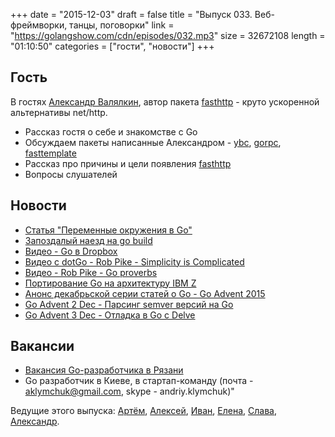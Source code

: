 +++
date = "2015-12-03"
draft = false
title = "Выпуск 033. Веб-фреймворки, танцы, поговорки"
link = "https://golangshow.com/cdn/episodes/032.mp3"
size = 32672108
length = "01:10:50"
categories = ["гости", "новости"]
+++

## Гость
В гостях [Александр Валялкин](https://github.com/valyala), автор пакета [fasthttp](https://github.com/valyala/fasthttp) - круто ускоренной альтернативы net/http.

* Рассказ гостя о себе и знакомстве с Go
* Обсуждаем пакеты написанные Александром - [ybc](https://github.com/valyala/ybc/tree/master/bindings/go/ybc), [gorpc](https://github.com/valyala/gorpc), [fasttemplate](https://github.com/valyala/fasthttp)
* Рассказ про причины и цели появления [fasthttp](https://github.com/valyala/fasthttp)
* Вопросы слушателей

## Новости
- [Статья "Переменные окружения в Go"](http://dave.cheney.net/2015/11/29/a-whirlwind-tour-of-gos-runtime-environment-variables)
- [Запоздалый наезд на go build](https://medium.com/@felixge/why-you-should-use-go-build-a-or-gb-c469157d5c1b#.s5ebxl2y7)
- [Видео - Go в Dropbox](https://www.youtube.com/watch?v=JOx9enktnUM)
- [Видео с dotGo - Rob Pike - Simplicity is Complicated](https://www.youtube.com/watch?v=rFejpH_tAHM)
- [Видео - Rob Pike - Go proverbs](https://www.youtube.com/watch?v=PAAkCSZUG1c)
- [Портирование Go на архитектуру IBM Z](https://groups.google.com/forum/#!topic/golang-dev/y-mlM-XYysk)
- [Анонс декабрьской серии статей о Go - Go Advent 2015](http://blog.gopheracademy.com/advent-2015/introduction/)
- [Go Advent 2 Dec - Парсинг semver версий на Go](https://blog.gopheracademy.com/advent-2015/semver/)
- [Go Advent 3 Dec - Отладка в Go с Delve](https://blog.gopheracademy.com/advent-2015/debugging-with-delve/)

## Вакансии
 - [Вакансия Go-разработчика в Рязани](https://moikrug.ru/vacancies/1000022374)
 - Go разработчик в Киеве, в стартап-команду (почта - aklymchuk@gmail.com, skype - andriy.klymchuk)"

Ведущие этого выпуска: [Артём](https://twitter.com/miolini), [Алексей](https://twitter.com/paaleksey),
[Иван](https://twitter.com/idanyliuk), [Елена](https://twitter.com/webdeva), [Слава](https://twitter.com/m0sth8), [Александр](https://twitter.com/LK4D4math).
